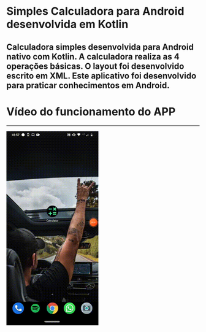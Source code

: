 # Simples Calculadora para Android desenvolvida em Kotlin
Calculadora simples desenvolvida para Android nativo com Kotlin. A calculadora realiza as 4 operações básicas. O layout foi desenvolvido escrito em XML. Este aplicativo foi desenvolvido para praticar conhecimentos em Android.
---
# Vídeo do funcionamento do APP
---

![gifcalculadora](https://github.com/BruceTrindade/SimpleCalculatorAndroid/blob/master/gifCalculadora.gif)
